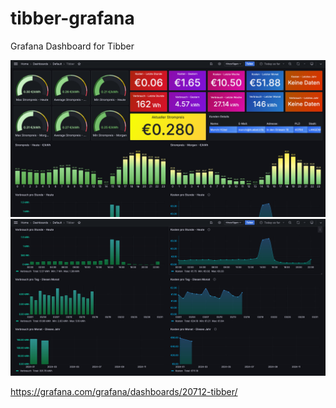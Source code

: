 # tibber-grafana
Grafana Dashboard for Tibber

![Grafana dashboard](screenshot-1.png)
![Grafana dashboard](screenshot-2.png)


https://grafana.com/grafana/dashboards/20712-tibber/
